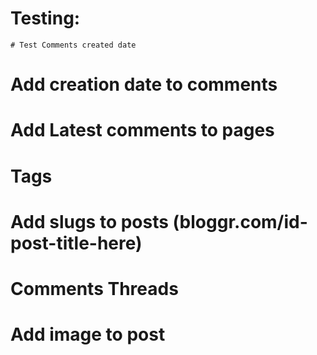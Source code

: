# Testing:
    # Test Comments created date
# Add creation date to comments

# Add Latest comments to pages

# Tags

# Add slugs to posts (bloggr.com/id-post-title-here)

# Comments Threads

# Add image to post
